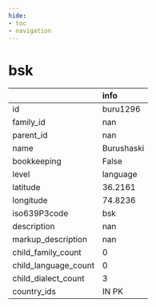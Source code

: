 ```yaml
---
hide:
- toc
- navigation
---
```

# bsk
|                      | info       |
|:---------------------|:-----------|
| id                   | buru1296   |
| family_id            | nan        |
| parent_id            | nan        |
| name                 | Burushaski |
| bookkeeping          | False      |
| level                | language   |
| latitude             | 36.2161    |
| longitude            | 74.8236    |
| iso639P3code         | bsk        |
| description          | nan        |
| markup_description   | nan        |
| child_family_count   | 0          |
| child_language_count | 0          |
| child_dialect_count  | 3          |
| country_ids          | IN PK      |